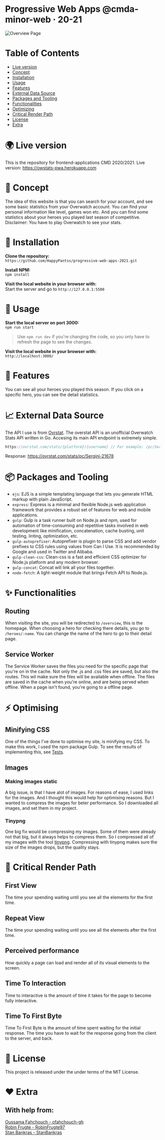 # Progressive Web Apps @cmda-minor-web · 20-21
![Overview Page](https://i.imgur.com/7uJpqhA.png)

# Table of Contents
* [Live version](https://github.com/HappyPantss/progressive-web-apps-2021#-live-version)
* [Concept](https://github.com/HappyPantss/progressive-web-apps-2021#-concept)
* [Installation](https://github.com/HappyPantss/progressive-web-apps-2021#-installation)
* [Usage](https://github.com/HappyPantss/progressive-web-apps-2021#-usage)
* [Features](https://github.com/HappyPantss/progressive-web-apps-2021#-features)
* [External Data Source](https://github.com/HappyPantss/progressive-web-apps-2021#-external-data-source)
* [Packages and Tooling](https://github.com/HappyPantss/progressive-web-apps-2021#-packages-and-tooling)
* [Functionalities](https://github.com/HappyPantss/progressive-web-apps-2021#-functionalities)
* [Optimizing](https://github.com/HappyPantss/progressive-web-apps-2021#-optimizing)
* [Critical Render Path](https://github.com/HappyPantss/progressive-web-apps-2021#-critical-render-path)
* [License](https://github.com/HappyPantss/progressive-web-apps-2021#-diagrams)
* [Extra](https://github.com/HappyPantss/progressive-web-apps-2021#%EF%B8%8F-extra)
# 🌍 Live version 
This is the repository for frontend-applications CMD 2020/2021.
Live version: https://owstats-pwa.herokuapp.com
# 💬 Concept
The idea of this website is that you can search for your account, and see some basic statistics from your Overwatch account. You can find your personal information like level, games won etc. And you can find some statistics about your heroes you played last season of competitive. Disclaimer: You have to play Overwatch to see your stats.
# 🚀 Installation
**Clone the repository:**<br>
`https://github.com/HappyPantss/progressive-web-apps-2021.git`

**Install NPM:**<br>
`npm install`

**Visit the local website in your browser with:**<br>
Start the server and go to `http://127.0.0.1:5500`
# 🔧 Usage
**Start the local server on port 3000:**<br>
`npm run start`

> Use `npm run dev` if you're changing the code, so you only have to refresh the page to see the changes.

**Visit the local website in your browser with:**<br>
`http://localhost:3000/`

# 🔨 Features
You can see all your heroes you played this season. If you click on a specific hero, you can see the detail statistics.
# 📈 External Data Source
The API I use is from [Ovrstat](https://ovrstat.com/). The overstat API is an unofficial Overwatch Stats API written in Go. Accesing its main API endpoint is extremely simple. 
```Javascript
https://ovrstat.com/stats/{platform}/{username} // For example: /pc/Sergini-21678
```
Response: https://ovrstat.com/stats/pc/Sergini-21678
# 📦 Packages and Tooling
* `ejs`: EJS is a simple templating language that lets you generate HTML markup with plain JavaScript.
* `express`: Express is a minimal and flexible Node.js web application framework that provides a robust set of features for web and mobile applications.
* `gulp`: Gulp is a task runner built on Node.js and npm, used for automation of time-consuming and repetitive tasks involved in web development like minification, concatenation, cache busting, unit testing, linting, optimization, etc.
* `gulp-autoprefixer`: Autoprefixer is plugin to parse CSS and add vendor prefixes to CSS rules using values from Can I Use. It is recommended by Google and used in Twitter and Alibaba.
* `gulp-clean-css`: Clean-css is a fast and efficient CSS optimizer for Node.js platform and any modern browser.
* `gulp-concat`: Concat will link all your files together.
* `node-fetch`: A light-weight module that brings Fetch API to Node.js.
# ✨ Functionalities
## Routing
When visiting the site, you will be redirected to `/overview`, this is the homepage. When choosing a hero for checking there details, you go to `/heroes/:name`. You can change the name of the hero to go to their detail page.
## Service Worker
The Service Worker saves the files you need for the specific page that you're on in the cache. Not only the .js and .css files are saved, but also the routes. This wil make sure the files will be available when offline. The files are saved in the cache when you're online, and are being served when offline. When a page isn't found, you're going to a offline page.
# ⚡️ Optimising
## Minifying CSS
One of the things I've done to optimise my site, is minifying my CSS. To make this work, I used the npm package Gulp. To see the results of implementing this, see [Tests](#-tests).
## Images
### Making images static
A big issue, is that I have alot of images. For reasons of ease, I used links for the images. And I thought this would help for optimising reasons. But I wanted to compress the images for beter performance. So I downloaded all images, and set them in my project.
### Tinypng
One big fix would be compressing my images. Some of them were already not that big, but it always helps to compress them. So I compressed all of my images with the tool [tinypng](https://tinypng.com/). Compressing with tinypng makes sure the size of the images drops, but the quality stays.
# 📝 Critical Render Path
## First View
The time your spending waiting until you see all the elements for the first time.
## Repeat View
The time your spending waiting until you see all the elements after the first time.
## Perceived performance
How quickly a page can load and render all of its visual elements to the screen.
## Time To Interaction
Time to interactive is the amount of time it takes for the page to become fully interactive.
## Time To First Byte
Time To First Byte is the amount of time spent waiting for the initial response. The time you have to wait for the response going from the client to the server, and back.
# 📘 License
This project is released under the under terms of the MIT License.

# ❤️ Extra
## With help from:
[Oussama Fahchouch - ofahchouch-gh](https://github.com/ofahchouch-gh)<br>
[Robin Frugte - RobinFrugte97](https://github.com/RobinFrugte97)<br>
[Stan Bankras - StanBankras](https://github.com/StanBankras)<br>
